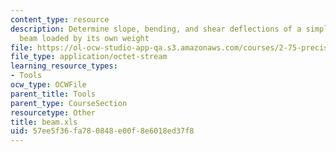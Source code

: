 ```yaml
---
content_type: resource
description: Determine slope, bending, and shear deflections of a simply supported
  beam loaded by its own weight
file: https://ol-ocw-studio-app-qa.s3.amazonaws.com/courses/2-75-precision-machine-design-fall-2001/57ee5f36fa780848e00f8e6018ed37f8_beam.xls
file_type: application/octet-stream
learning_resource_types:
- Tools
ocw_type: OCWFile
parent_title: Tools
parent_type: CourseSection
resourcetype: Other
title: beam.xls
uid: 57ee5f36-fa78-0848-e00f-8e6018ed37f8
---
```

